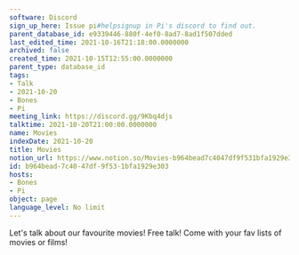 ```yaml
---
software: Discord
sign_up_here: Issue pi#helpsignup in Pi's discord to find out.
parent_database_id: e9339446-880f-4ef0-8ad7-8ad1f507dded
last_edited_time: 2021-10-16T21:18:00.0000000
archived: false
created_time: 2021-10-15T12:55:00.0000000
parent_type: database_id
tags:
- Talk
- 2021-10-20
- Bones
- Pi
meeting_link: https://discord.gg/9Kbq4djs
talktime: 2021-10-20T21:00:00.0000000
name: Movies
indexDate: 2021-10-20
title: Movies
notion_url: https://www.notion.so/Movies-b964bead7c4047df9f531bfa1929e303
id: b964bead-7c40-47df-9f53-1bfa1929e303
hosts:
- Bones
- Pi
object: page
language_level: No limit
---
```


Let's talk about our favourite movies!
Free talk! Come with your fav lists of movies or films!


